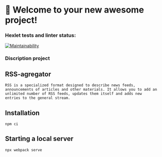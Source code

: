 # 🚀 Welcome to your new awesome project!
### Hexlet tests and linter status:
[![Maintainability](https://api.codeclimate.com/v1/badges/feabb81fb1f20adb2d69/maintainability)](https://codeclimate.com/github/runabal/frontend-project-11/maintainability)

### Discription project
## RSS-agregator
```
RSS is a specialized format designed to describe news feeds, announcements of articles and other materials. It allows you to add an unlimited number of RSS feeds, updates them itself and adds new entries to the general stream.
```
## Installation
```
npm ci
```
## Starting a local server
```
npx webpack serve
```
